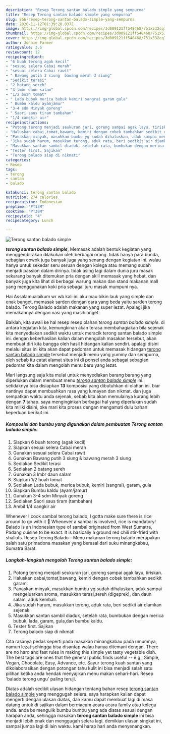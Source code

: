 ```yaml
---
description: "Resep Terong santan balado simple yang sempurna"
title: "Resep Terong santan balado simple yang sempurna"
slug: 866-resep-terong-santan-balado-simple-yang-sempurna
date: 2020-11-12T01:39:20.837Z
image: https://img-global.cpcdn.com/recipes/3d009121ff548468/751x532cq70/terong-santan-balado-simple-foto-resep-utama.jpg
thumbnail: https://img-global.cpcdn.com/recipes/3d009121ff548468/751x532cq70/terong-santan-balado-simple-foto-resep-utama.jpg
cover: https://img-global.cpcdn.com/recipes/3d009121ff548468/751x532cq70/terong-santan-balado-simple-foto-resep-utama.jpg
author: Jennie Farmer
ratingvalue: 3.5
reviewcount: 12
recipeingredient:
- "6 buah terong agak kecil"
- "sesuai selera Cabai merah"
- "sesuai selera Cabai rawit"
- " Bawang putih 3 siung  bawang merah 3 siung"
- "Sedikit terasi"
- "2 batang sereh"
- "3 lmbr daun salam"
- "1/2 buah tomat"
- " Lada bubuk merica bubuk kemiri sangrai garam gula"
- " Bumbu kaldu ayamjamur"
- "3-4 sdm Minyak goreng"
- " Saori saus tiram tambahan"
- "1/4 cangkir air"
recipeinstructions:
- "Potong terong menjadi seukuran jari, goreng sampai agak layu, tiriskan."
- "Haluskan cabai,tomat,bawang, kemiri dengan cobek tambahkan sedikit garam."
- "Panaskan minyak, masukkan bumbu yg sudah dihaluskan, aduk sampai mengeluarkan aroma, masukkan terasi,sereh (digeprek), dan daun salam, aduk kembali."
- "Jika sudah harum, masukkan terong, aduk rata, beri sedikit air diamkan sejenak"
- "Masukkan santan sambil diaduk, setelah rata, bumbukan dengan merica bubuk, lada, garam, gula,dan bumbu kaldu."
- "Tester first. Sajikan"
- "Terong balado siap di nikmati"
categories:
- Resep
tags:
- terong
- santan
- balado

katakunci: terong santan balado 
nutrition: 274 calories
recipecuisine: Indonesian
preptime: "PT13M"
cooktime: "PT38M"
recipeyield: "4"
recipecategory: Lunch

---
```



![Terong santan balado simple](https://img-global.cpcdn.com/recipes/3d009121ff548468/751x532cq70/terong-santan-balado-simple-foto-resep-utama.jpg)

<b><i>terong santan balado simple</i></b>, Memasak adalah bentuk kegiatan yang menggembirakan dilakukan oleh berbagai orang. tidak hanya para bunda, sebagian cowok juga banyak juga yang senang dengan kegiatan ini. walau hanya untuk sekedar seru seruan dengan kolega atau memang sudah menjadi passion dalam dirinya. tidak asing lagi dalam dunia juru masak sekarang banyak ditemukan pria dengan skill memasak yang hebat, dan banyak juga kita lihat di berbagai warung makan dan stand makanan mall yang menggunakan koki pria sebagai juru masak mumpuni nya.

Hai Assalamualaikum wr wb kali ini aku mau bikin lauk yang simple dan enak banget, memasak sarden dengan cara yang beda yaitu sarden terong balado. Terong Balado adalah makanan yang super lezat. Apalagi jika memakannya dengan nasi yang masih anget.

Baiklah, kita awali ke hal resep resep olahan <i>terong santan balado simple</i>. di antara kegiatan kita, kemungkinan akan terasa membahagiakan bila sejenak kita menyediakan sedikit waktu untuk meracik terong santan balado simple ini. dengan keberhasilan kalian dalam mengolah masakan tersebut, akan membuat diri kita bangga oleh hasil hidangan kalian sendiri. apalagi disini melalui situs ini kita akan dapat pedoman untuk memasak hidangan <u>terong santan balado simple</u> tersebut menjadi menu yang yummy dan sempurna, oleh sebab itu catat alamat situs ini di ponsel anda sebagai sebagian pedoman kita dalam mengolah menu baru yang lezat.


Mari langsung saja kita mulai untuk menyediakan barang barang yang diperlukan dalam membuat menu <u><i>terong santan balado simple</i></u> ini. setidaknya bisa disiapkan <b>13</b> komposisi yang dibutuhkan di olahan ini. biar nantinya dapat membuahkan rasa yang lumayan dan nikmat. dan juga sempatkan waktu anda sejenak, sebab kita akan memulainya kurang lebih dengan <b>7</b> tahap. saya menginginkan berbagai hal yang diperlukan sudah kita miliki disini, oke mari kita proses dengan mengamati dulu bahan keperluan berikut ini.

<!--inarticleads1-->

##### Komposisi dan bumbu yang digunakan dalam pembuatan Terong santan balado simple:

1. Siapkan 6 buah terong (agak kecil)
1. Siapkan sesuai selera Cabai merah
1. Gunakan sesuai selera Cabai rawit
1. Gunakan  Bawang putih 3 siung &amp; bawang merah 3 siung
1. Sediakan Sedikit terasi
1. Sediakan 2 batang sereh
1. Gunakan 3 lmbr daun salam
1. Siapkan 1/2 buah tomat
1. Sediakan  Lada bubuk, merica bubuk, kemiri (sangrai), garam, gula
1. Siapkan  Bumbu kaldu (ayam/jamur)
1. Gunakan 3-4 sdm Minyak goreng
1. Sediakan  Saori saus tiram (tambahan)
1. Ambil 1/4 cangkir air


Whenever I cook sambal terong balado, I gotta make sure there is rice around to go with it 🙂 Whenever a sambal is involved, rice is mandatory! Balado is an Indonesian type of sambal originated from West Sumatra, Padang cuisine to be exact. It is basically a ground red chili stir-fried with shallots. Resep Terong Balado - Menu makanan terong balado merupakan salah satu primadona masakan yang berasal dari suku minangkabau, Sumatra Barat. 

<!--inarticleads2-->

##### Langkah-langkah mengolah Terong santan balado simple:

1. Potong terong menjadi seukuran jari, goreng sampai agak layu, tiriskan.
1. Haluskan cabai,tomat,bawang, kemiri dengan cobek tambahkan sedikit garam.
1. Panaskan minyak, masukkan bumbu yg sudah dihaluskan, aduk sampai mengeluarkan aroma, masukkan terasi,sereh (digeprek), dan daun salam, aduk kembali.
1. Jika sudah harum, masukkan terong, aduk rata, beri sedikit air diamkan sejenak
1. Masukkan santan sambil diaduk, setelah rata, bumbukan dengan merica bubuk, lada, garam, gula,dan bumbu kaldu.
1. Tester first. Sajikan
1. Terong balado siap di nikmati


Cita rasanya pedas seperti pada masakan minangkabau pada umumnya, namun lezat sehingga bisa disantap walau hanya ditemani dengan. There are no hard and fast rules in making this simple yet tasty vegetable dish. The best tags are ones that the general public finds useful -- e.g., Simple, Vegan, Chocolate, Easy, Advance, etc. Sayur terong kuah santan yang dikolaborasikan dengan potongan tahu kulit ini bisa menjadi salah satu pilihan ketika anda hendak menyajikan menu makan sehari-hari. Resep &#39;balado terong ungu&#39; paling teruji. 

Diatas adalah sedikit ulasan hidangan tentang bahan resep <u>terong santan balado simple</u> yang menggugah selera. saya harapkan kalian dapat mengerti dengan ulasan diatas, dan kamu dapat membuat lagi di masa datang untuk di sajikan dalam bermacam acara acara family atau kolega anda. anda bs mengulik bumbu bumbu yang ada diatas sesuai dengan harapan anda, sehingga masakan <b>terong santan balado simple</b> ini bisa menjadi lebih enak dan menggugah selera lagi. demikian ulasan singkat ini, sampai jumpa lagi di lain waktu. kami harap hari anda menyenangkan.
